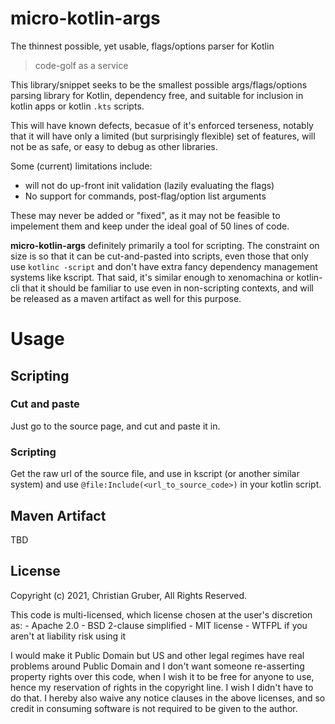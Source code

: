 # micro-kotlin-args
The thinnest possible, yet usable, flags/options parser for Kotlin

> code-golf as a service

This library/snippet seeks to be the smallest possible args/flags/options parsing library 
for Kotlin, dependency free, and suitable for inclusion in kotlin apps or kotlin `.kts`
scripts. 

This will have known defects, becasue of it's enforced terseness, notably that it will have
only a limited (but surprisingly flexible) set of features, will not be as safe, or easy to
debug as other libraries.

Some (current) limitations include:
   - will not do up-front init validation (lazily evaluating the flags)
   - No support for commands, post-flag/option list arguments
   
These may never be added or "fixed", as it may not be feasible to impelement them and keep
under the ideal goal of 50 lines of code.

**micro-kotlin-args** definitely primarily a tool for scripting. The constraint on size is
so that it can be cut-and-pasted into scripts, even those that only use `kotlinc -script`
and don't have extra fancy dependency management systems like kscript. That said, it's
similar enough to xenomachina or kotlin-cli that it should be familiar to use even in 
non-scripting contexts, and will be released as a maven artifact as well for this purpose.

# Usage

## Scripting

### Cut and paste

Just go to the source page, and cut and paste it in. 

### Scripting

Get the raw url of the source file, and use in kscript (or another similar system) and
use `@file:Include(<url_to_source_code>)` in your kotlin script.

## Maven Artifact

TBD

## License

Copyright (c) 2021, Christian Gruber, All Rights Reserved.

This code is multi-licensed, which license chosen at the user's discretion as:
    - Apache 2.0
    - BSD 2-clause simplified
    - MIT license
    - WTFPL if you aren't at liability risk using it

I would make it Public Domain but US and other legal regimes have real problems around
Public Domain and I don't want someone re-asserting property rights over this code, when
I wish it to be free for anyone to use, hence my reservation of rights in the copyright
line. I wish I didn't have to do that. I hereby also waive any notice clauses in the above
licenses, and so credit in consuming software is not required to be given to the author.
